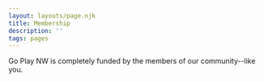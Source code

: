 ```yaml
---
layout: layouts/page.njk
title: Membership
description: ''
tags: pages
---
```

Go Play NW is completely funded by the members of our community--like you.